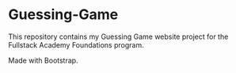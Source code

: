 # Guessing-Game

This repository contains my Guessing Game website project for the Fullstack Academy Foundations program.

Made with Bootstrap.
